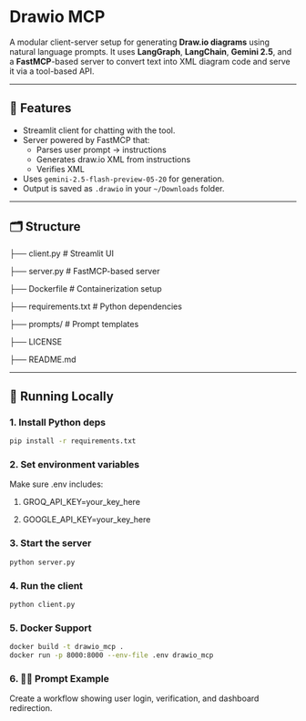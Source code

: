 # Drawio MCP

A modular client-server setup for generating **Draw.io diagrams** using natural language prompts. It uses **LangGraph**, **LangChain**, **Gemini 2.5**, and a **FastMCP**-based server to convert text into XML diagram code and serve it via a tool-based API.

---

## 🔧 Features

- Streamlit client for chatting with the tool.
- Server powered by FastMCP that:
  - Parses user prompt → instructions
  - Generates draw.io XML from instructions
  - Verifies XML
- Uses `gemini-2.5-flash-preview-05-20` for generation.
- Output is saved as `.drawio` in your `~/Downloads` folder.

---

## 🗂 Structure


├── client.py # Streamlit UI


├── server.py # FastMCP-based server


├── Dockerfile # Containerization setup


├── requirements.txt # Python dependencies


├── prompts/ # Prompt templates


├── LICENSE


├── README.md

---

## 🚀 Running Locally

### 1. Install Python deps

```bash
pip install -r requirements.txt
```

### 2. Set environment variables

Make sure .env includes:

1. GROQ_API_KEY=your_key_here

2. GOOGLE_API_KEY=your_key_here


### 3. Start the server

```bash
python server.py
```

### 4. Run the client

```bash
python client.py
```

### 5. Docker Support

```bash
docker build -t drawio_mcp .
docker run -p 8000:8000 --env-file .env drawio_mcp
```

### 6. ✍🏾 Prompt Example
Create a workflow showing user login, verification, and dashboard redirection.


